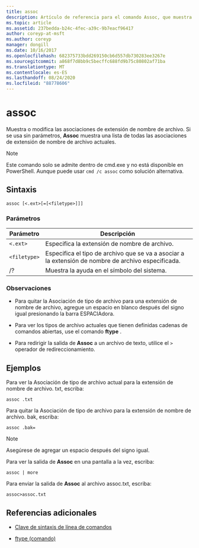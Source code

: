 ```yaml
---
title: assoc
description: Artículo de referencia para el comando Assoc, que muestra o modifica las asociaciones de la extensión de nombre de archivo.
ms.topic: article
ms.assetid: 237bedda-b24c-4fec-a39c-9b7eacf96417
author: coreyp-at-msft
ms.author: coreyp
manager: dongill
ms.date: 10/16/2017
ms.openlocfilehash: 682375733bdd269150cb6d557db730283ee3267e
ms.sourcegitcommit: a868f7d8bb9c5becffc688fd9b75c80802af71ba
ms.translationtype: MT
ms.contentlocale: es-ES
ms.lasthandoff: 08/24/2020
ms.locfileid: "88778606"
---
```

# <a name="assoc"></a>assoc

Muestra o modifica las asociaciones de extensión de nombre de archivo. Si se usa sin parámetros, **Assoc** muestra una lista de todas las asociaciones de extensión de nombre de archivo actuales.

> [!NOTE]
> Este comando solo se admite dentro de cmd.exe y no está disponible en PowerShell.
> Aunque puede usar `cmd /c assoc` como solución alternativa.

## <a name="syntax"></a>Sintaxis

```
assoc [<.ext>[=[<filetype>]]]
```

### <a name="parameters"></a>Parámetros

| Parámetro | Descripción |
| --------- | ----------- |
| `<.ext>` | Especifica la extensión de nombre de archivo. |
| `<filetype>` | Especifica el tipo de archivo que se va a asociar a la extensión de nombre de archivo especificada. |
| /? | Muestra la ayuda en el símbolo del sistema. |

### <a name="remarks"></a>Observaciones

- Para quitar la Asociación de tipo de archivo para una extensión de nombre de archivo, agregue un espacio en blanco después del signo igual presionando la barra ESPACIAdora.

- Para ver los tipos de archivo actuales que tienen definidas cadenas de comandos abiertas, use el comando **ftype** .

- Para redirigir la salida de **Assoc** a un archivo de texto, utilice el `>` operador de redireccionamiento.

## <a name="examples"></a>Ejemplos

Para ver la Asociación de tipo de archivo actual para la extensión de nombre de archivo. txt, escriba:

```
assoc .txt
```

Para quitar la Asociación de tipo de archivo para la extensión de nombre de archivo. bak, escriba:

```
assoc .bak=
```

> [!NOTE]
> Asegúrese de agregar un espacio después del signo igual.

Para ver la salida de **Assoc** en una pantalla a la vez, escriba:

```
assoc | more
```

Para enviar la salida de **Assoc** al archivo assoc.txt, escriba:

```
assoc>assoc.txt
```

## <a name="additional-references"></a>Referencias adicionales

- [Clave de sintaxis de línea de comandos](command-line-syntax-key.md)

- [ftype (comando)](ftype.md)
